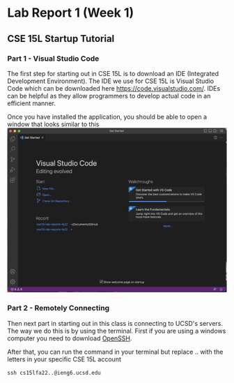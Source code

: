 # Lab Report 1 (Week 1)
## CSE 15L Startup Tutorial



### Part 1 - Visual Studio Code
The first step for starting out in CSE 15L is to download an IDE (Integrated Development Environment). The IDE we use for CSE 15L is Visual Studio Code which can be downloaded here  https://code.visualstudio.com/. IDEs can be helpful as they allow programmers to develop actual code in an efficient manner.

Once you have installed the application, you should be able to open a window that looks similar to this
![VScode](VS_Code.png)

### Part 2 - Remotely Connecting

Then next part in starting out in this class is connecting to UCSD's servers. The way we do this is by using the terminal. First if you are using a windows computer you need to download [OpenSSH](https://learn.microsoft.com/en-us/windows-server/administration/openssh/openssh_install_firstuse?tabs=gui).

After that, you can run the command in your terminal but replace .. with the letters in your specific CSE 15L account
```
ssh cs15lfa22..@ieng6.ucsd.edu
```